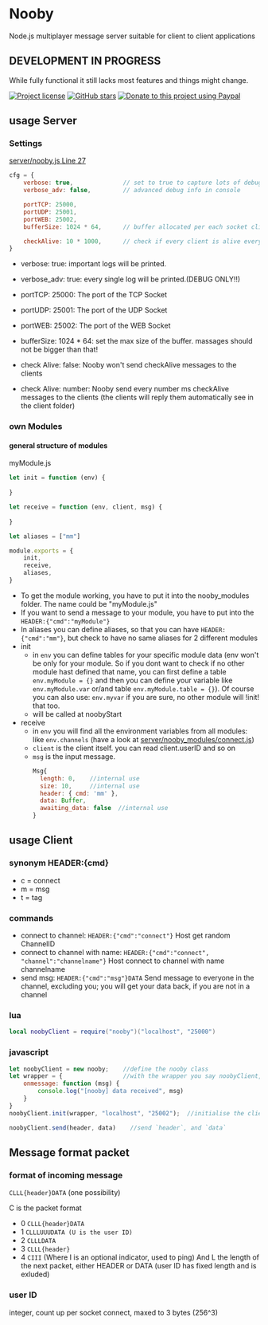 # Nooby
Node.js multiplayer message server suitable for client to client applications

## DEVELOPMENT IN PROGRESS
While fully functional it still lacks most features and things might change.

[![Project license](https://img.shields.io/github/license/Luke100000/Nooby?style=flat-square)](https://github.com/Luke100000/Nooby/blob/master/LICENSE)
[![GitHub stars](https://img.shields.io/github/stars/Luke100000/Nooby?style=flat-square&logo=github)](https://github.com/Luke100000/Nooby/stargazers)
[![Donate to this project using Paypal](https://img.shields.io/badge/paypal-donate-blue.svg?style=flat-square&logo=paypal)](https://paypal.me/pools/c/8pAvKwQbHm)

## usage Server
### Settings
[server/nooby.js Line 27](server/nooby.js#L27)
```js
cfg = {
    verbose: true,              // set to true to capture lots of debug info
    verbose_adv: false,         // advanced debug info in console

    portTCP: 25000,
    portUDP: 25001,
    portWEB: 25002,
    bufferSize: 1024 * 64,      // buffer allocated per each socket client

    checkAlive: 10 * 1000,      // check if every client is alive every 10 seconds
}
```
- verbose: true: important logs will be printed. 
- verbose_adv: true: every single log will be printed.(DEBUG ONLY!!)

- portTCP: 25000: The port of the TCP Socket
- portUDP: 25001: The port of the UDP Socket
- portWEB: 25002: The port of the WEB Socket
- bufferSize: 1024 * 64: set the max size of the buffer. massages should not be bigger than that!

- check Alive: false: Nooby won't send checkAlive messages to the clients
- check Alive: number: Nooby send every number ms checkAlive messages to the clients (the clients will reply them automatically see in the client folder)

### own Modules
#### general structure of modules
myModule.js
```js
let init = function (env) {
    
}

let receive = function (env, client, msg) {
    
}

let aliases = ["mm"]

module.exports = {
    init,
    receive,
    aliases,
}
```
- To get the module working, you have to put it into the nooby_modules folder. The name could be "myModule.js"
- If you want to send a message to your module, you have to put into the `HEADER:{"cmd":"myModule"}`
- In aliases you can define aliases, so that you can have `HEADER:{"cmd":"mm"}`, but check to have no same aliases for 2 different modules
- init
  - in `env` you can define tables for your specific module data (env won't be only for your module. So if you dont want to check if no other module hast defined that name, you can first define a table `env.myModule = {}` and then you can define your variable like `env.myModule.var` or/and table `env.myModule.table = {}`). Of course you can also use: `env.myvar` if you are sure, no other module will !init! that too.
  - will be called at noobyStart
- receive
  - in `env` you will find all the environment variables from all modules: like `env.channels` (have a look at [server/nooby_modules/connect.js](server/nooby_modules/connect.js))
  - `client` is the client itself. you can read client.userID and so on
  - `msg` is the input message.
    ```js
    Msg{
      length: 0,    //internal use
      size: 10,     //internal use
      header: { cmd: 'mm' },
      data: Buffer,
      awaiting_data: false  //internal use
    }
    ```


## usage Client
### synonym HEADER:{cmd}
- c = connect
- m = msg
- t = tag

### commands
- connect to channel: `HEADER:{"cmd":"connect"}` Host get random ChannelID
- connect to channel with name: `HEADER:{"cmd":"connect", "channel":"channelname"}` Host connect to channel with name channelname
- send msg: `HEADER:{"cmd":"msg"}DATA` Send message to everyone in the channel, excluding you; you will get your data back, if you are not in a channel

### lua
```lua
local noobyClient = require("nooby")("localhost", "25000")


```

### javascript
```js
let noobyClient = new nooby;    //define the nooby class
let wrapper = {                 //with the wrapper you say noobyClient, what to do, when noobyClient gets a message
    onmessage: function (msg) {
        console.log("[nooby] data received", msg)
    }
}
noobyClient.init(wrapper, "localhost", "25002");  //initialise the client. The Port must be WebSocket

noobyClient.send(header, data)    //send `header`, and `data`
```

## Message format packet
### format of incoming message
`CLLL{header}DATA` (one possibility)

C is the packet format
- 0    `CLLL{header}DATA`
- 1    `CLLLUUUDATA (U is the user ID)`
- 2    `CLLLDATA`
- 3    `CLLL{header}`
- 4    `CIII` (Where I is an optional indicator, used to ping)
And L the length of the next packet, either HEADER or DATA (user ID has fixed length and is exluded)
    

### user ID
integer, count up per socket connect, maxed to 3 bytes (256^3)
